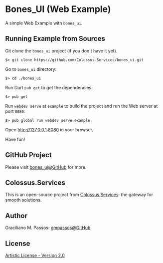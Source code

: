 # Bones_UI (Web Example)

A simple Web Example with `bones_ui`.

## Running Example from Sources

Git clone the `bones_ui` project (if you don't have it yet).

```shell script
$> git clone https://github.com/Colossus-Services/bones_ui.git
```

Go to `bones_ui` directory:

```shell script
$> cd ./bones_ui
```

Run Dart `pub get` to get the dependencies:  

```shell script
$> pub get  
```

Run `webdev serve` at `example` to build the project and run the Web server at port `8080`:

```shell script
$> pub global run webdev serve example 
```

Open http://127.0.0.1:8080 in your browser.

Have fun!

## GitHub Project

Please visit [bones_ui@GitHub][github] for more.

[github]: https://github.com/Colossus-Services/bones_ui

## Colossus.Services

This is an open-source project from [Colossus.Services][colossus]:
the gateway for smooth solutions.

## Author

Graciliano M. Passos: [gmpassos@GitHub][gmpassos_github].

[github]: https://github.com/gmpassos

## License

[Artistic License - Version 2.0][artistic_license]

[gmpassos_github]: https://github.com/gmpassos
[colossus]: https://colossus.services/
[artistic_license]: https://github.com/Colossus-Services/bones_ui/blob/master/LICENSE
